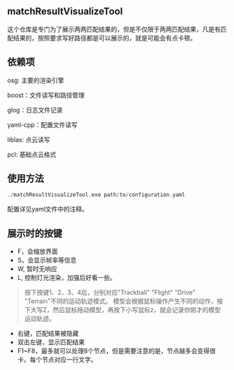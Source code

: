 ## matchResultVisualizeTool
这个仓库是专门为了展示两两匹配结果的，但是不仅限于两两匹配结果，凡是有匹配结果的，按照要求写好路径都是可以展示的，就是可能会有点卡顿。

## 依赖项
osg: 主要的渲染引擎

boost：文件读写和路径管理

glog：日志文件记录

yaml-cpp：配置文件读写

liblas: 点云读写

pcl: 基础点云格式

## 使用方法
```C++
./matchResultVisualizeTool.exe path/to/configuration.yaml
```
配置详见yaml文件中的注释。

## 展示时的按键
- F，会缩放界面
- S，会显示帧率等信息
- W, 暂时无响应
- L, 控制灯光渲染，加强后好看一些。
> 按下按键1、2、3、4后，分别对应"Trackball" "Flight" "Drive" "Terrain"不同的运动轨迹模式。
模型会根据鼠标操作产生不同的动作，按下大写Z，然后鼠标拖动模型，再按下小写鼠标z，就会记录你刚才的模型运动轨迹。
- 右键，匹配结果被隐藏
- 双击左键，显示匹配结果
- F1~F8，最多就可以处理8个节点，但是需要注意的是，节点越多会变得很卡。每个节点对应一行文字。
